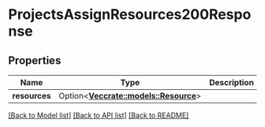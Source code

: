 # ProjectsAssignResources200Response

## Properties

Name | Type | Description | Notes
------------ | ------------- | ------------- | -------------
**resources** | Option<[**Vec<crate::models::Resource>**](resource.md)> |  | [optional]

[[Back to Model list]](../README.md#documentation-for-models) [[Back to API list]](../README.md#documentation-for-api-endpoints) [[Back to README]](../README.md)


